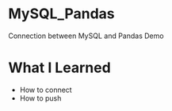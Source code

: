 # MySQL_Pandas
Connection between MySQL and Pandas Demo

# What I Learned

* How to connect
* How to push
